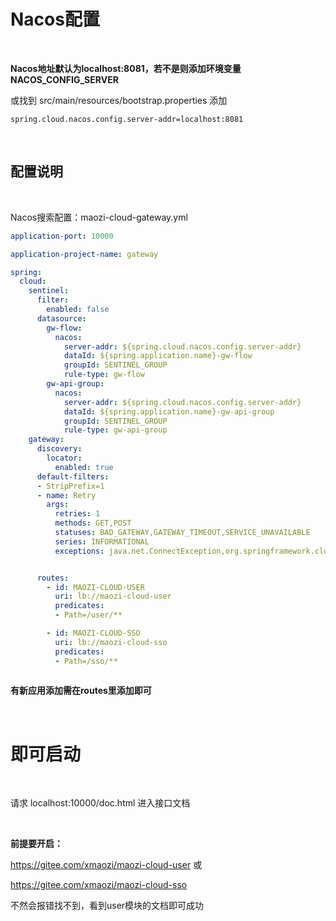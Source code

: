 # Nacos配置

<br/>

**Nacos地址默认为localhost:8081，若不是则添加环境变量NACOS_CONFIG_SERVER**

或找到 src/main/resources/bootstrap.properties 添加

```
spring.cloud.nacos.config.server-addr=localhost:8081
```

<br/>

## 配置说明

<br/>

Nacos搜索配置：maozi-cloud-gateway.yml

```yaml
application-port: 10000

application-project-name: gateway

spring: 
  cloud:
    sentinel:
      filter:
        enabled: false
      datasource:
        gw-flow:
          nacos:
            server-addr: ${spring.cloud.nacos.config.server-addr}
            dataId: ${spring.application.name}-gw-flow
            groupId: SENTINEL_GROUP
            rule-type: gw-flow
        gw-api-group:
          nacos:
            server-addr: ${spring.cloud.nacos.config.server-addr}
            dataId: ${spring.application.name}-gw-api-group
            groupId: SENTINEL_GROUP
            rule-type: gw-api-group
    gateway:
      discovery:
        locator:
          enabled: true
      default-filters:
      - StripPrefix=1
      - name: Retry
        args:
          retries: 1
          methods: GET,POST
          statuses: BAD_GATEWAY,GATEWAY_TIMEOUT,SERVICE_UNAVAILABLE
          series: INFORMATIONAL
          exceptions: java.net.ConnectException,org.springframework.cloud.gateway.support.NotFoundException


      routes: 
        - id: MAOZI-CLOUD-USER
          uri: lb://maozi-cloud-user
          predicates:
          - Path=/user/**

        - id: MAOZI-CLOUD-SSO
          uri: lb://maozi-cloud-sso
          predicates:
          - Path=/sso/**
          
```

**有新应用添加需在routes里添加即可**

<br/>

# 即可启动

<br/>

请求 localhost:10000/doc.html 进入接口文档

<br/>

**前提要开启：**

https://gitee.com/xmaozi/maozi-cloud-user  或

https://gitee.com/xmaozi/maozi-cloud-sso

不然会报错找不到，看到user模块的文档即可成功